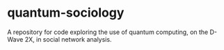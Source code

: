 # quantum-sociology
A repository for code exploring the use of quantum computing, on the D-Wave 2X, in social network analysis.
